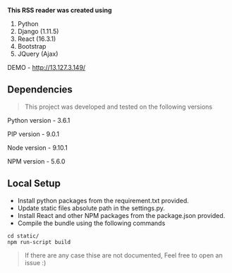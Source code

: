 
**This RSS reader was created using**
1. Python
2. Django (1.11.5)
3. React (16.3.1)
4. Bootstrap
5. JQuery (Ajax)


DEMO - http://13.127.3.149/

Dependencies
------------------------------------------------------------------

> This project was developed and tested on the following versions

Python version - 3.6.1

PIP version - 9.0.1

Node version - 9.10.1

NPM version - 5.6.0


Local Setup
-----------
* Install python packages from the requirement.txt provided.
* Update static files absolute path in the settings.py.
* Install React and other NPM packages from the package.json provided.
* Compile the bundle using the following commands
```
cd static/
npm run-script build
```


> If there are any case thise are not documented, Feel free to open an issue :)





